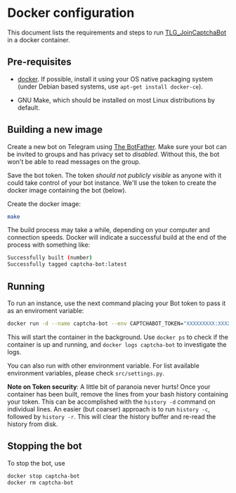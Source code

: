 # Docker configuration

This document lists the requirements and steps to run
[TLG_JoinCaptchaBot](https://github.com/J-Rios/TLG_JoinCaptchaBot) in a docker
container.

## Pre-requisites

* [docker](https://www.docker.com/products/docker-engine). If possible, install
  it using your OS native packaging system (under Debian based systems, use
  `apt-get install docker-ce`).

* GNU Make, which should be installed on most Linux distributions by default.

## Building a new image

Create a new bot on Telegram using [The BotFather](http://t.me/BotFather). Make
sure your bot can be invited to groups and has privacy set to _disabled_.
Without this, the bot won't be able to read messages on the group.

Save the bot token. The token _should not publicly visible_ as anyone with it
could take control of your bot instance. We'll use the token to create the
docker image containing the bot (below).

Create the docker image:

```bash
make
```

The build process may take a while, depending on your computer and connection
speeds.  Docker will indicate a successful build at the end of the process with
something like:

```bash
Successfully built (number)
Successfully tagged captcha-bot:latest
```

## Running

To run an instance, use the next command placing your Bot token to pass it as
an enviroment variable:

```bash
docker run -d --name captcha-bot --env CAPTCHABOT_TOKEN="XXXXXXXXX:XXXXXXXXXXXXXXXXXXXXXXXXXXXXXXXXXXX" --restart always captcha-bot
```

This will start the container in the background. Use `docker ps` to check if
the container is up and running, and `docker logs captcha-bot` to
investigate the logs.

You can also run with other environment variable. For list available
environment variables, please check `src/settings.py`.

**Note on Token security**: A little bit of paranoia never hurts! Once your
container has been built, remove the lines from your bash history containing
your token. This can be accomplished with the `history -d` command on
individual lines. An easier (but coarser) approach is to run `history -c`,
followed by `history -r`. This will clear the history buffer and re-read the
history from disk.

## Stopping the bot

To stop the bot, use

```bash
docker stop captcha-bot
docker rm captcha-bot
```
